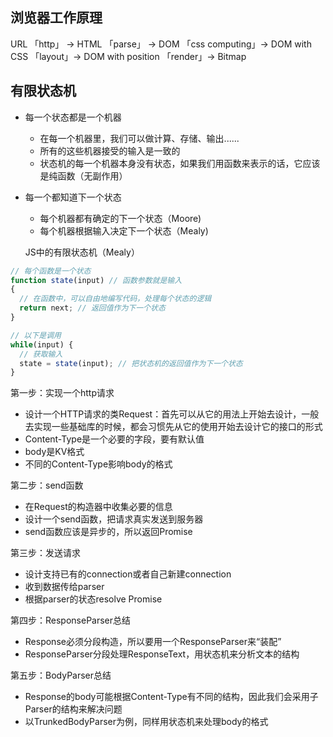 ## 浏览器工作原理

URL 「http」 -> HTML 「parse」 -> DOM 「css computing」-> DOM with CSS 「layout」->  DOM with position 「render」-> Bitmap

## 有限状态机
- 每一个状态都是一个机器
    - 在每一个机器里，我们可以做计算、存储、输出......
    - 所有的这些机器接受的输入是一致的
    - 状态机的每一个机器本身没有状态，如果我们用函数来表示的话，它应该是纯函数（无副作用）
- 每一个都知道下一个状态
    - 每个机器都有确定的下一个状态（Moore)
    - 每个机器根据输入决定下一个状态（Mealy)


  JS中的有限状态机（Mealy）
```js
// 每个函数是一个状态
function state(input) // 函数参数就是输入
{
  // 在函数中，可以自由地编写代码，处理每个状态的逻辑
  return next; // 返回值作为下一个状态
}

// 以下是调用
while(input) {
  // 获取输入
  state = state(input); // 把状态机的返回值作为下一个状态
}
```

第一步：实现一个http请求
* 设计一个HTTP请求的类Request：首先可以从它的用法上开始去设计，一般去实现一些基础库的时候，都会习惯先从它的使用开始去设计它的接口的形式
* Content-Type是一个必要的字段，要有默认值
* body是KV格式
* 不同的Content-Type影响body的格式  

第二步：send函数
* 在Request的构造器中收集必要的信息
* 设计一个send函数，把请求真实发送到服务器
* send函数应该是异步的，所以返回Promise   

第三步：发送请求
* 设计支持已有的connection或者自己新建connection
* 收到数据传给parser
* 根据parser的状态resolve Promise   

第四步：ResponseParser总结
* Response必须分段构造，所以要用一个ResponseParser来“装配”
* ResponseParser分段处理ResponseText，用状态机来分析文本的结构   

第五步：BodyParser总结
* Response的body可能根据Content-Type有不同的结构，因此我们会采用子Parser的结构来解决问题
* 以TrunkedBodyParser为例，同样用状态机来处理body的格式


